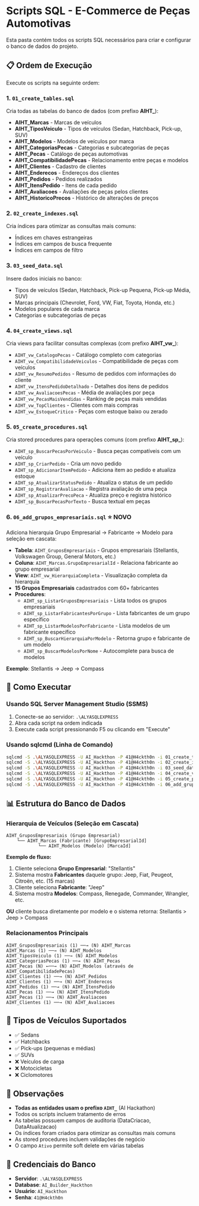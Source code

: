 # Scripts SQL - E-Commerce de Peças Automotivas

Esta pasta contém todos os scripts SQL necessários para criar e configurar o banco de dados do projeto.

## 📋 Ordem de Execução

Execute os scripts na seguinte ordem:

### 1. `01_create_tables.sql`
Cria todas as tabelas do banco de dados (com prefixo **AIHT_**):
- **AIHT_Marcas** - Marcas de veículos
- **AIHT_TiposVeiculo** - Tipos de veículos (Sedan, Hatchback, Pick-up, SUV)
- **AIHT_Modelos** - Modelos de veículos por marca
- **AIHT_CategoriasPecas** - Categorias e subcategorias de peças
- **AIHT_Pecas** - Catálogo de peças automotivas
- **AIHT_CompatibilidadePecas** - Relacionamento entre peças e modelos
- **AIHT_Clientes** - Cadastro de clientes
- **AIHT_Enderecos** - Endereços dos clientes
- **AIHT_Pedidos** - Pedidos realizados
- **AIHT_ItensPedido** - Itens de cada pedido
- **AIHT_Avaliacoes** - Avaliações de peças pelos clientes
- **AIHT_HistoricoPrecos** - Histórico de alterações de preços

### 2. `02_create_indexes.sql`
Cria índices para otimizar as consultas mais comuns:
- Índices em chaves estrangeiras
- Índices em campos de busca frequente
- Índices em campos de filtro

### 3. `03_seed_data.sql`
Insere dados iniciais no banco:
- Tipos de veículos (Sedan, Hatchback, Pick-up Pequena, Pick-up Média, SUV)
- Marcas principais (Chevrolet, Ford, VW, Fiat, Toyota, Honda, etc.)
- Modelos populares de cada marca
- Categorias e subcategorias de peças

### 4. `04_create_views.sql`
Cria views para facilitar consultas complexas (com prefixo **AIHT_vw_**):
- `AIHT_vw_CatalogoPecas` - Catálogo completo com categorias
- `AIHT_vw_CompatibilidadeVeiculos` - Compatibilidade de peças com veículos
- `AIHT_vw_ResumoPedidos` - Resumo de pedidos com informações do cliente
- `AIHT_vw_ItensPedidoDetalhado` - Detalhes dos itens de pedidos
- `AIHT_vw_AvaliacoesPecas` - Média de avaliações por peça
- `AIHT_vw_PecasMaisVendidas` - Ranking de peças mais vendidas
- `AIHT_vw_TopClientes` - Clientes com mais compras
- `AIHT_vw_EstoqueCritico` - Peças com estoque baixo ou zerado

### 5. `05_create_procedures.sql`
Cria stored procedures para operações comuns (com prefixo **AIHT_sp_**):
- `AIHT_sp_BuscarPecasPorVeiculo` - Busca peças compatíveis com um veículo
- `AIHT_sp_CriarPedido` - Cria um novo pedido
- `AIHT_sp_AdicionarItemPedido` - Adiciona item ao pedido e atualiza estoque
- `AIHT_sp_AtualizarStatusPedido` - Atualiza o status de um pedido
- `AIHT_sp_RegistrarAvaliacao` - Registra avaliação de uma peça
- `AIHT_sp_AtualizarPrecoPeca` - Atualiza preço e registra histórico
- `AIHT_sp_BuscarPecasPorTexto` - Busca textual em peças

### 6. `06_add_grupos_empresariais.sql` ⭐ **NOVO**
Adiciona hierarquia Grupo Empresarial → Fabricante → Modelo para seleção em cascata:
- **Tabela**: `AIHT_GruposEmpresariais` - Grupos empresariais (Stellantis, Volkswagen Group, General Motors, etc.)
- **Coluna**: `AIHT_Marcas.GrupoEmpresarialId` - Relaciona fabricante ao grupo empresarial
- **View**: `AIHT_vw_HierarquiaCompleta` - Visualização completa da hierarquia
- **15 Grupos Empresariais** cadastrados com 60+ fabricantes
- **Procedures**:
  - `AIHT_sp_ListarGruposEmpresariais` - Lista todos os grupos empresariais
  - `AIHT_sp_ListarFabricantesPorGrupo` - Lista fabricantes de um grupo específico
  - `AIHT_sp_ListarModelosPorFabricante` - Lista modelos de um fabricante específico
  - `AIHT_sp_BuscarHierarquiaPorModelo` - Retorna grupo e fabricante de um modelo
  - `AIHT_sp_BuscarModelosPorNome` - Autocomplete para busca de modelos

**Exemplo**: Stellantis → Jeep → Compass

## 🔧 Como Executar

### Usando SQL Server Management Studio (SSMS)

1. Conecte-se ao servidor: `.\ALYASQLEXPRESS`
2. Abra cada script na ordem indicada
3. Execute cada script pressionando F5 ou clicando em "Execute"

### Usando sqlcmd (Linha de Comando)

```bash
sqlcmd -S .\ALYASQLEXPRESS -U AI_Hackthon -P 41@H4ckth0n -i 01_create_tables.sql
sqlcmd -S .\ALYASQLEXPRESS -U AI_Hackthon -P 41@H4ckth0n -i 02_create_indexes.sql
sqlcmd -S .\ALYASQLEXPRESS -U AI_Hackthon -P 41@H4ckth0n -i 03_seed_data.sql
sqlcmd -S .\ALYASQLEXPRESS -U AI_Hackthon -P 41@H4ckth0n -i 04_create_views.sql
sqlcmd -S .\ALYASQLEXPRESS -U AI_Hackthon -P 41@H4ckth0n -i 05_create_procedures.sql
sqlcmd -S .\ALYASQLEXPRESS -U AI_Hackthon -P 41@H4ckth0n -i 06_add_grupos_empresariais.sql
```

## 📊 Estrutura do Banco de Dados

### Hierarquia de Veículos (Seleção em Cascata)

```
AIHT_GruposEmpresariais (Grupo Empresarial)
    └── AIHT_Marcas (Fabricante) [GrupoEmpresarialId]
            └── AIHT_Modelos (Modelo) [MarcaId]
```

**Exemplo de fluxo:**
1. Cliente seleciona **Grupo Empresarial**: "Stellantis"
2. Sistema mostra **Fabricantes** daquele grupo: Jeep, Fiat, Peugeot, Citroën, etc. (15 marcas)
3. Cliente seleciona **Fabricante**: "Jeep"
4. Sistema mostra **Modelos**: Compass, Renegade, Commander, Wrangler, etc.

**OU** cliente busca diretamente por modelo e o sistema retorna: Stellantis > Jeep > Compass

### Relacionamentos Principais

```
AIHT_GruposEmpresariais (1) ──→ (N) AIHT_Marcas
AIHT_Marcas (1) ──→ (N) AIHT_Modelos
AIHT_TiposVeiculo (1) ──→ (N) AIHT_Modelos
AIHT_CategoriasPecas (1) ──→ (N) AIHT_Pecas
AIHT_Pecas (N) ←──→ (N) AIHT_Modelos (através de AIHT_CompatibilidadePecas)
AIHT_Clientes (1) ──→ (N) AIHT_Pedidos
AIHT_Clientes (1) ──→ (N) AIHT_Enderecos
AIHT_Pedidos (1) ──→ (N) AIHT_ItensPedido
AIHT_Pecas (1) ──→ (N) AIHT_ItensPedido
AIHT_Pecas (1) ──→ (N) AIHT_Avaliacoes
AIHT_Clientes (1) ──→ (N) AIHT_Avaliacoes
```

## 🎯 Tipos de Veículos Suportados

- ✅ Sedans
- ✅ Hatchbacks
- ✅ Pick-ups (pequenas e médias)
- ✅ SUVs
- ❌ Veículos de carga
- ❌ Motocicletas
- ❌ Ciclomotores

## 📝 Observações

- **Todas as entidades usam o prefixo `AIHT_`** (AI Hackathon)
- Todos os scripts incluem tratamento de erros
- As tabelas possuem campos de auditoria (DataCriacao, DataAtualizacao)
- Os índices foram criados para otimizar as consultas mais comuns
- As stored procedures incluem validações de negócio
- O campo `Ativo` permite soft delete em várias tabelas

## 🔐 Credenciais do Banco

- **Servidor**: `.\ALYASQLEXPRESS`
- **Database**: `AI_Builder_Hackthon`
- **Usuário**: `AI_Hackthon`
- **Senha**: `41@H4ckth0n`
